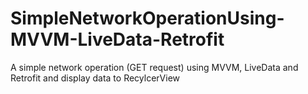 # SimpleNetworkOperationUsing-MVVM-LiveData-Retrofit
A simple network operation (GET request) using MVVM, LiveData and Retrofit and display data to RecylcerView
